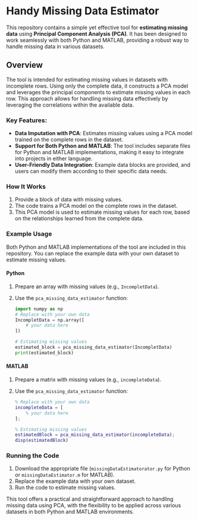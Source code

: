 
# Handy Missing Data Estimator

This repository contains a simple yet effective tool for **estimating missing data** using **Principal Component Analysis (PCA)**. It has been designed to work seamlessly with both Python and MATLAB, providing a robust way to handle missing data in various datasets.

## Overview

The tool is intended for estimating missing values in datasets with incomplete rows. Using only the complete data, it constructs a PCA model and leverages the principal components to estimate missing values in each row. This approach allows for handling missing data effectively by leveraging the correlations within the available data.

### Key Features:
- **Data Imputation with PCA**: Estimates missing values using a PCA model trained on the complete rows in the dataset.
- **Support for Both Python and MATLAB**: The tool includes separate files for Python and MATLAB implementations, making it easy to integrate into projects in either language.
- **User-Friendly Data Integration**: Example data blocks are provided, and users can modify them according to their specific data needs.

### How It Works

1. Provide a block of data with missing values.
2. The code trains a PCA model on the complete rows in the dataset.
3. This PCA model is used to estimate missing values for each row, based on the relationships learned from the complete data.

### Example Usage

Both Python and MATLAB implementations of the tool are included in this repository. You can replace the example data with your own dataset to estimate missing values.

#### Python

1. Prepare an array with missing values (e.g., `IncompletData`).
2. Use the `pca_missing_data_estimator` function:

    ```python
    import numpy as np
    # Replace with your own data
    IncompletData = np.array([
        # your data here
    ])

    # Estimating missing values
    estimated_block = pca_missing_data_estimator(IncompletData)
    print(estimated_block)
    ```

#### MATLAB

1. Prepare a matrix with missing values (e.g., `incompleteData`).
2. Use the `pca_missing_data_estimator` function:

    ```matlab
    % Replace with your own data
    incompleteData = [
        % your data here
    ];

    % Estimating missing values
    estimatedBlock = pca_missing_data_estimator(incompleteData);
    disp(estimatedBlock)
    ```

### Running the Code

1. Download the appropriate file (`missingDataEstimatorator.py` for Python or `missingDataEstimator.m` for MATLAB).
2. Replace the example data with your own dataset.
3. Run the code to estimate missing values.

This tool offers a practical and straightforward approach to handling missing data using PCA, with the flexibility to be applied across various datasets in both Python and MATLAB environments.